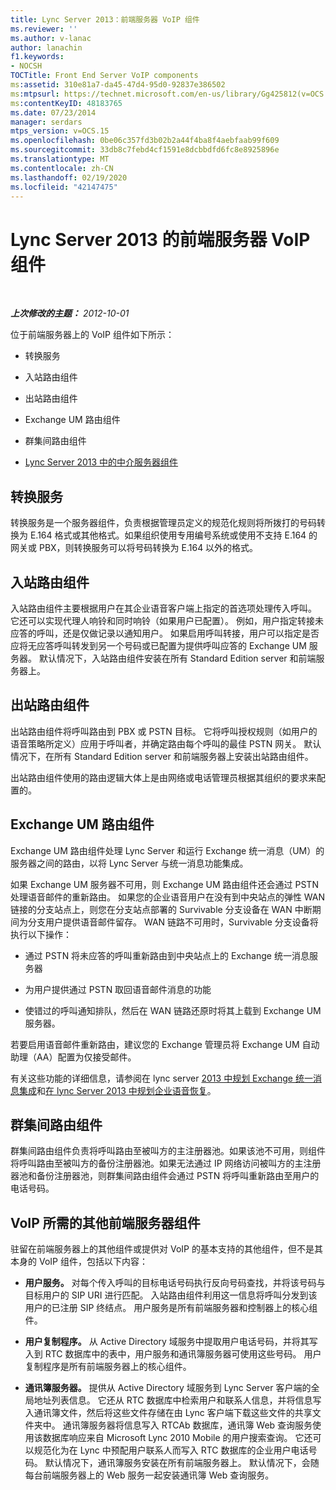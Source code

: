 ```yaml
---
title: Lync Server 2013：前端服务器 VoIP 组件
ms.reviewer: ''
ms.author: v-lanac
author: lanachin
f1.keywords:
- NOCSH
TOCTitle: Front End Server VoIP components
ms:assetid: 310e81a7-da45-47d4-95d0-92837e386502
ms:mtpsurl: https://technet.microsoft.com/en-us/library/Gg425812(v=OCS.15)
ms:contentKeyID: 48183765
ms.date: 07/23/2014
manager: serdars
mtps_version: v=OCS.15
ms.openlocfilehash: 0be06c357fd3b02b2a44f4ba8f4aebfaab99f609
ms.sourcegitcommit: 33db8c7febd4cf1591e8dcbbdfd6fc8e8925896e
ms.translationtype: MT
ms.contentlocale: zh-CN
ms.lasthandoff: 02/19/2020
ms.locfileid: "42147475"
---
```

<div data-xmlns="http://www.w3.org/1999/xhtml">

<div class="topic" data-xmlns="http://www.w3.org/1999/xhtml" data-msxsl="urn:schemas-microsoft-com:xslt" data-cs="http://msdn.microsoft.com/">

<div data-asp="https://msdn2.microsoft.com/asp">

# <a name="front-end-server-voip-components-for-lync-server-2013"></a>Lync Server 2013 的前端服务器 VoIP 组件

</div>

<div id="mainSection">

<div id="mainBody">

<span> </span>

_**上次修改的主题：** 2012-10-01_

位于前端服务器上的 VoIP 组件如下所示：

  - 转换服务

  - 入站路由组件

  - 出站路由组件

  - Exchange UM 路由组件

  - 群集间路由组件

  - [Lync Server 2013 中的中介服务器组件](lync-server-2013-mediation-server-component.md)

<div>

## <a name="translation-service"></a>转换服务

转换服务是一个服务器组件，负责根据管理员定义的规范化规则将所拨打的号码转换为 E.164 格式或其他格式。如果组织使用专用编号系统或使用不支持 E.164 的网关或 PBX，则转换服务可以将号码转换为 E.164 以外的格式。

</div>

<div>

## <a name="inbound-routing-component"></a>入站路由组件

入站路由组件主要根据用户在其企业语音客户端上指定的首选项处理传入呼叫。 它还可以实现代理人响铃和同时响铃（如果用户已配置）。 例如，用户指定转接未应答的呼叫，还是仅做记录以通知用户。 如果启用呼叫转接，用户可以指定是否应将无应答呼叫转发到另一个号码或已配置为提供呼叫应答的 Exchange UM 服务器。 默认情况下，入站路由组件安装在所有 Standard Edition server 和前端服务器上。

</div>

<div>

## <a name="outbound-routing-component"></a>出站路由组件

出站路由组件将呼叫路由到 PBX 或 PSTN 目标。 它将呼叫授权规则（如用户的语音策略所定义）应用于呼叫者，并确定路由每个呼叫的最佳 PSTN 网关。 默认情况下，在所有 Standard Edition server 和前端服务器上安装出站路由组件。

出站路由组件使用的路由逻辑大体上是由网络或电话管理员根据其组织的要求来配置的。

</div>

<div>

## <a name="exchange-um-routing-component"></a>Exchange UM 路由组件

Exchange UM 路由组件处理 Lync Server 和运行 Exchange 统一消息（UM）的服务器之间的路由，以将 Lync Server 与统一消息功能集成。

如果 Exchange UM 服务器不可用，则 Exchange UM 路由组件还会通过 PSTN 处理语音邮件的重新路由。 如果您的企业语音用户在没有到中央站点的弹性 WAN 链接的分支站点上，则您在分支站点部署的 Survivable 分支设备在 WAN 中断期间为分支用户提供语音邮件留存。 WAN 链路不可用时，Survivable 分支设备将执行以下操作：

  - 通过 PSTN 将未应答的呼叫重新路由到中央站点上的 Exchange 统一消息服务器

  - 为用户提供通过 PSTN 取回语音邮件消息的功能

  - 使错过的呼叫通知排队，然后在 WAN 链路还原时将其上载到 Exchange UM 服务器。

若要启用语音邮件重新路由，建议您的 Exchange 管理员将 Exchange UM 自动助理（AA）配置为仅接受邮件。

有关这些功能的详细信息，请参阅在 lync server [2013 中规划 Exchange 统一消息集成](lync-server-2013-planning-for-exchange-unified-messaging-integration.md)和[在 lync Server 2013 中规划企业语音恢复](lync-server-2013-planning-for-enterprise-voice-resiliency.md)。

</div>

<div>

## <a name="intercluster-routing-component"></a>群集间路由组件

群集间路由组件负责将呼叫路由至被叫方的主注册器池。如果该池不可用，则组件将呼叫路由至被叫方的备份注册器池。如果无法通过 IP 网络访问被叫方的主注册器池和备份注册器池，则群集间路由组件会通过 PSTN 将呼叫重新路由至用户的电话号码。

</div>

<div>

## <a name="other-front-end-server-components-required-for-voip"></a>VoIP 所需的其他前端服务器组件

驻留在前端服务器上的其他组件或提供对 VoIP 的基本支持的其他组件，但不是其本身的 VoIP 组件，包括以下内容：

  - **用户服务。** 对每个传入呼叫的目标电话号码执行反向号码查找，并将该号码与目标用户的 SIP URI 进行匹配。 入站路由组件利用这一信息将呼叫分发到该用户的已注册 SIP 终结点。 用户服务是所有前端服务器和控制器上的核心组件。

  - **用户复制程序。** 从 Active Directory 域服务中提取用户电话号码，并将其写入到 RTC 数据库中的表中，用户服务和通讯簿服务器可使用这些号码。 用户复制程序是所有前端服务器上的核心组件。

  - **通讯簿服务器。** 提供从 Active Directory 域服务到 Lync Server 客户端的全局地址列表信息。 它还从 RTC 数据库中检索用户和联系人信息，并将信息写入通讯簿文件，然后将这些文件存储在由 Lync 客户端下载这些文件的共享文件夹中。 通讯簿服务器将信息写入 RTCAb 数据库，通讯簿 Web 查询服务使用该数据库响应来自 Microsoft Lync 2010 Mobile 的用户搜索查询。 它还可以规范化为在 Lync 中预配用户联系人而写入 RTC 数据库的企业用户电话号码。 默认情况下，通讯簿服务安装在所有前端服务器上。 默认情况下，会随每台前端服务器上的 Web 服务一起安装通讯簿 Web 查询服务。

</div>

</div>

<span> </span>

</div>

</div>

</div>

